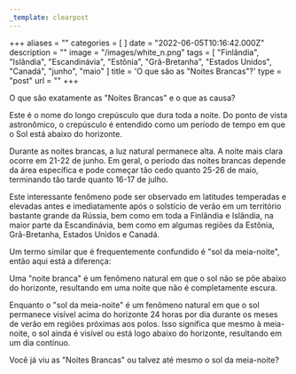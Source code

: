 ```yaml
---
_template: clearpost
---
```



+++
aliases = ""
categories = [ ]
date = "2022-06-05T10:16:42.000Z"
description = ""
image = "/images/white_n.png"
tags = [
  "Finlândia",
  "Islândia",
  "Escandinávia",
  "Estônia",
  "Grã-Bretanha",
  "Estados Unidos",
  "Canadá",
  "junho",
  "maio"
]
title = 'O que são as "Noites Brancas"?'
type = "post"
url = ""
+++


O que são exatamente as "Noites Brancas" e o que as causa?

Este é o nome do longo crepúsculo que dura toda a noite. Do ponto de vista astronômico, o crepúsculo é entendido como um período de tempo em que o Sol está abaixo do horizonte.

Durante as noites brancas, a luz natural permanece alta. A noite mais clara ocorre em 21-22 de junho. Em geral, o período das noites brancas depende da área específica e pode começar tão cedo quanto 25-26 de maio, terminando tão tarde quanto 16-17 de julho.

Este interessante fenômeno pode ser observado em latitudes temperadas e elevadas antes e imediatamente após o solstício de verão em um território bastante grande da Rússia, bem como em toda a Finlândia e Islândia, na maior parte da Escandinávia, bem como em algumas regiões da Estônia, Grã-Bretanha, Estados Unidos e Canadá.

Um termo similar que é frequentemente confundido é "sol da meia-noite", então aqui está a diferença:

Uma "noite branca" é um fenômeno natural em que o sol não se põe abaixo do horizonte, resultando em uma noite que não é completamente escura.

Enquanto o "sol da meia-noite" é um fenômeno natural em que o sol permanece visível acima do horizonte 24 horas por dia durante os meses de verão em regiões próximas aos polos. Isso significa que mesmo à meia-noite, o sol ainda é visível ou está logo abaixo do horizonte, resultando em um dia contínuo.

Você já viu as "Noites Brancas" ou talvez até mesmo o sol da meia-noite?

